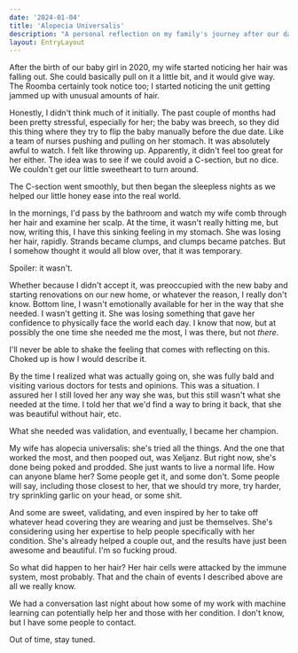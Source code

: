 ```yaml
---
date: '2024-01-04'
title: 'Alopecia Universalis'
description: "A personal reflection on my family's journey after our daughter's birth in 2020, detailing my wife's struggle with alopecia universalis and our learnings about support, resilience, and hope."
layout: EntryLayout
---
```


After the birth of our baby girl in 2020, my wife started noticing her hair was falling out. She could basically pull on it a little bit, and it would give way. The Roomba certainly took notice too; I started noticing the unit getting jammed up with unusual amounts of hair.

Honestly, I didn't think much of it initially. The past couple of months had been pretty stressful, especially for her; the baby was breech, so they did this thing where they try to flip the baby manually before the due date. Like a team of nurses pushing and pulling on her stomach. It was absolutely awful to watch. I felt like throwing up. Apparently, it didn't feel too great for her either. The idea was to see if we could avoid a C-section, but no dice. We couldn't get our little sweetheart to turn around.

The C-section went smoothly, but then began the sleepless nights as we helped our little honey ease into the real world.

In the mornings, I'd pass by the bathroom and watch my wife comb through her hair and examine her scalp. At the time, it wasn't really hitting me, but now, writing this, I have this sinking feeling in my stomach. She was losing her hair, rapidly. Strands became clumps, and clumps became patches. But I somehow thought it would all blow over, that it was temporary.

Spoiler: it wasn't.

Whether because I didn't accept it, was preoccupied with the new baby and starting renovations on our new home, or whatever the reason, I really don't know. Bottom line, I wasn't emotionally available for her in the way that she needed. I wasn't getting it. She was losing something that gave her confidence to physically face the world each day. I know that now, but at possibly the one time she needed me the most, I was there, but not _there_.

I'll never be able to shake the feeling that comes with reflecting on this. Choked up is how I would describe it.

By the time I realized what was actually going on, she was fully bald and visiting various doctors for tests and opinions. This was a situation. I assured her I still loved her any way she was, but this still wasn't what she needed at the time. I told her that we'd find a way to bring it back, that she was beautiful without hair, etc.

What she needed was validation, and eventually, I became her champion.

My wife has alopecia universalis: she's tried all the things. And the one that worked the most, and then pooped out, was Xeljanz. But right now, she's done being poked and prodded. She just wants to live a normal life. How can anyone blame her? Some people get it, and some don't. Some people will say, including those closest to her, that we should try more, try harder, try sprinkling garlic on your head, or some shit.

And some are sweet, validating, and even inspired by her to take off whatever head covering they are wearing and just be themselves. She's considering using her expertise to help people specifically with her condition. She's already helped a couple out, and the results have just been awesome and beautiful. I'm so fucking proud.

So what did happen to her hair? Her hair cells were attacked by the immune system, most probably. That and the chain of events I described above are all we really know.

We had a conversation last night about how some of my work with machine learning can potentially help her and those with her condition. I don't know, but I have some people to contact.

Out of time, stay tuned.
